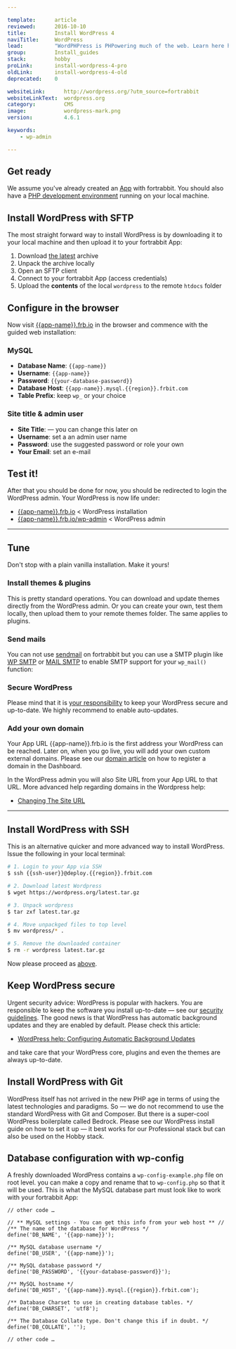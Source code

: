 ```yaml
---

template:      article
reviewed:      2016-10-10
title:         Install WordPress 4
naviTitle:     WordPress
lead:          "WordPHPress is PHPowering much of the web. Learn here how to install and tune the popular blogging and CMS engine WordPress 4 on fortrabbit."
group:         Install_guides
stack:         hobby
proLink:       install-wordpress-4-pro
oldLink:       install-wordpress-4-old
deprecated:    0

websiteLink:      http://wordpress.org/?utm_source=fortrabbit
websiteLinkText:  wordpress.org
category:         CMS
image:            wordpress-mark.png
version:          4.6.1

keywords:
    - wp-admin

---
```



## Get ready

We assume you've already created an [App](app) with fortrabbit. You should also have a [PHP development environment](/local-development) running on your local machine.


## Install WordPress with SFTP

The most straight forward way to install WordPress is by downloading it to your local machine and then upload it to your fortrabbit App:

1. Download [the latest](https://wordpress.org/latest.zip) archive
2. Unpack the archive locally
3. Open an SFTP client
4. Connect to your fortrabbit App (access credentials)
3. Upload the **contents** of the local `wordpress` to the remote `htdocs` folder

## Configure in the browser

Now visit [{{app-name}}.frb.io](https://{{app-name}}.frb.io) in the browser and commence with the guided web installation:

### MySQL

* **Database Name**: `{{app-name}}`
* **Username**: `{{app-name}}`
* **Password**: `{{your-database-password}}`
* **Database Host**: `{{app-name}}.mysql.{{region}}.frbit.com`
* **Table Prefix**: keep `wp_` or your choice

### Site title & admin user

<!-- TODO: explain this, App-Name not helpful in long run, see below for routing domains  -->
<!-- TODO: Note: e-mails will never arrive? — the web installer tries to send an e-mail! -->

* **Site Title**: — you can change this later on
* **Username**: set a an admin user name
* **Password**: use the suggested password or role your own
* **Your Email**: set an e-mail


## Test it!

After that you should be done for now, you should be redirected to login the WordPress admin. Your WordPress is now life under:

* [{{app-name}}.frb.io](https://{{app-name}}.frb.io) < WordPress installation
* [{{app-name}}.frb.io/wp-admin](https://{{app-name}}.frb.io/admin) < WordPress admin

- - -

## Tune

Don't stop with a plain vanilla installation. Make it yours!

### Install themes & plugins

This is pretty standard operations. You can download and update themes directly from the WordPress admin. Or you can create your own, test them locally, then upload them to your remote themes folder. The same applies to plugins.

### Send mails

You can not use [sendmail](quirks#toc-mailing) on fortrabbit but you can use a SMTP plugin like [WP SMTP](http://wordpress.org/plugins/wp-smtp/) or [MAIL SMTP](http://wordpress.org/plugins/wp-mail-smtp/) to enable SMTP support for your `wp_mail()` function:

### Secure WordPress

Please mind that it is [your responsibility](/security) to keep your WordPress secure and up-to-date. We highly recommend to enable auto-updates.


### Add your own domain

Your App URL {{app-name}}.frb.io is the first address your WordPress can be reached. Later on, when you go live, you will add your own custom external domains. Please see our [domain article](/domains) on how to register a domain in the Dashboard.

In the WordPress admin you will also Site URL from your App URL to that URL. More advanced help regarding domains in the Wordpress help:

* [Changing The Site URL](https://codex.wordpress.org/Changing_The_Site_URL)

- - -


## Install WordPress with SSH

This is an alternative quicker and more advanced way to install WordPress. Issue the following in your local terminal:

```bash
# 1. Login to your App via SSH
$ ssh {{ssh-user}}@deploy.{{region}}.frbit.com

# 2. Download latest Wordpress
$ wget https://wordpress.org/latest.tar.gz

# 3. Unpack wordpress
$ tar zxf latest.tar.gz

# 4. Move unpackged files to top level
$ mv wordpress/* .

# 5. Remove the downloaded container
$ rm -r wordpress latest.tar.gz
```

Now please proceed as [above](#toc-configure-in-the-browser).


## Keep WordPress secure

Urgent security advice: WordPress is popular with hackers. You are responsible to keep the software you install up-to-date — see our [security guidelines](/security). The good news is that WordPress has automatic background updates and they are enabled by default. Please check this article:

* [WordPress help: Configuring Automatic Background Updates](https://codex.wordpress.org/Configuring_Automatic_Background_Updates)

and take care that your WordPress core, plugins and even the themes are always up-to-date.



## Install WordPress with Git

WordPress itself has not arrived in the new PHP age in terms of using the latest technologies and paradigms. So — we do not recommend to use the standard WordPress with Git and Composer. But there is a super-cool WordPress boilerplate called Bedrock. Please see our WordPress install guide on how to set it up — it best works for our Professional stack but can also be used on the Hobby stack.


## Database configuration with wp-config

A freshly downloaded WordPress contains a `wp-config-example.php` file on root level. you can make a copy and rename that to `wp-config.php` so that it will be used. This is what the MySQL database part must look like to work with your fortrabbit App:


```
// other code …

// ** MySQL settings - You can get this info from your web host ** //
/** The name of the database for WordPress */
define('DB_NAME', '{{app-name}}');

/** MySQL database username */
define('DB_USER', '{{app-name}}');

/** MySQL database password */
define('DB_PASSWORD', '{{your-database-password}}');

/** MySQL hostname */
define('DB_HOST', '{{app-name}}.mysql.{{region}}.frbit.com');

/** Database Charset to use in creating database tables. */
define('DB_CHARSET', 'utf8');

/** The Database Collate type. Don't change this if in doubt. */
define('DB_COLLATE', '');

// other code …
```



<!-- TODO:

## Sending e-mails from WordPres

BLA BLA BLA



## Local development

BLA BLA BLA … environment detection



## Routing your own domains

BLA BLA … "home_url" "site_url" …

-->